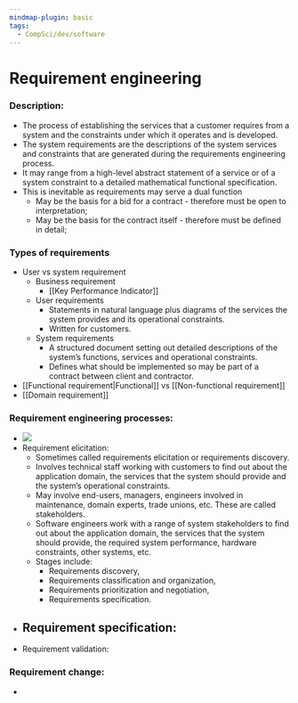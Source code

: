 ```yaml
---
mindmap-plugin: basic
tags:
  - CompSci/dev/software
---
```

# Requirement engineering
### Description:
- The process of establishing the services that a customer requires from a system and the constraints under which it operates and is developed. 
- The system requirements are the descriptions of the system services and constraints that are generated during the requirements engineering process.
- It may range from a high-level abstract statement of a service or of a system constraint to a detailed mathematical functional specification.   
- This is inevitable as requirements may serve a dual function 
	- May be the basis for a bid for a contract - therefore must be open to interpretation;
	- May be the basis for the contract itself - therefore must be defined in detail;
### Types of requirements
- User vs system requirement
	- Business requirement
		- [[Key Performance Indicator]]
	- User requirements 
		- Statements in natural language plus diagrams of the services the system provides and its operational constraints. 
		- Written for customers. 
	- System requirements 
		- A structured document setting out detailed descriptions of the system’s functions, services and operational constraints. 
		- Defines what should be implemented so may be part of a contract between client and contractor.
- [[Functional requirement|Functional]] vs [[Non-functional requirement]]
- [[Domain requirement]]
### Requirement engineering processes:
- ![](https://o.quizlet.com/Pw77udMeU30F-6TKsB-vqw_b.png)
- Requirement elicitation:
	- Sometimes called requirements elicitation or requirements discovery. 
	- Involves technical staff working with customers to find out about the application domain, the services that the system should provide and the system’s operational constraints. 
	- May involve end-users, managers, engineers involved in maintenance, domain experts, trade unions, etc. These are called stakeholders.
	- Software engineers work with a range of system stakeholders to find out about the application domain, the services that the system should provide, the required system performance, hardware constraints, other systems, etc. 
	- Stages include: 
		- Requirements discovery, 
		- Requirements classification and organization, 
		- Requirements prioritization and negotiation, 
		- Requirements specification.
-  Requirement specification:
	- 
- Requirement validation:
### Requirement change:
- 